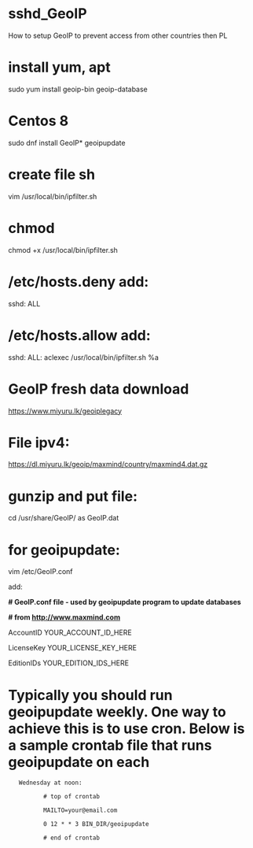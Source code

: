 # sshd_GeoIP
How to setup GeoIP to prevent access from other countries then PL 
# install yum, apt
sudo yum install geoip-bin geoip-database
# Centos 8
sudo dnf install GeoIP* geoipupdate
# create file sh
vim /usr/local/bin/ipfilter.sh
# chmod
chmod +x /usr/local/bin/ipfilter.sh
# /etc/hosts.deny add:
sshd: ALL
# /etc/hosts.allow add:
sshd: ALL: aclexec /usr/local/bin/ipfilter.sh %a
# GeoIP fresh data download
https://www.miyuru.lk/geoiplegacy
# File ipv4: 
https://dl.miyuru.lk/geoip/maxmind/country/maxmind4.dat.gz
# gunzip and put file: 
cd /usr/share/GeoIP/
as GeoIP.dat


# for geoipupdate:
vim /etc/GeoIP.conf

add:

**# GeoIP.conf file - used by geoipupdate program to update databases**

**# from http://www.maxmind.com**

AccountID YOUR_ACCOUNT_ID_HERE

LicenseKey YOUR_LICENSE_KEY_HERE

EditionIDs YOUR_EDITION_IDS_HERE

# Typically you should run geoipupdate weekly. One way to achieve this is to use cron. Below is a sample crontab file that runs geoipupdate on  each

       Wednesday at noon:

              # top of crontab

              MAILTO=your@email.com

              0 12 * * 3 BIN_DIR/geoipupdate

              # end of crontab
